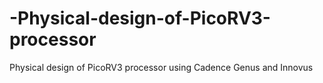 # -Physical-design-of-PicoRV3-processor
 Physical design of PicoRV3 processor using Cadence Genus and Innovus
